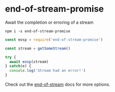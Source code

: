 # end-of-stream-promise
Await the completion or erroring of a stream

```
npm i -s end-of-stream-promise
```

```js
const eosp = require('end-of-stream-promise')

const stream = getSomeStream()

try {
  await eosp(stream)
} catch(e) {
  console.log('Stream had an error!')
}
```

Check out the [end-of-stream](https://github.com/mafintosh/end-of-stream) docs for more options.
